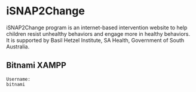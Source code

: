 # iSNAP2Change
iSNAP2Change program is an internet-based intervention website to help children resist unhealthy behaviors and engage more in healthy behaviors. It is supported by Basil Hetzel Institute, SA Health, Government of South Australia.

## Bitnami XAMPP
```
Username:
bitnami
```
